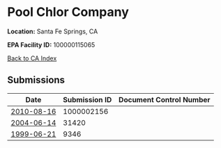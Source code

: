 # Pool Chlor Company

**Location:** Santa Fe Springs, CA

**EPA Facility ID:** 100000115065

[Back to CA Index](../../index.md)

## Submissions

| Date | Submission ID | Document Control Number |
|------|--------------|-------------------------|
| [2010-08-16](submissions/1000002156.md) | 1000002156 |  |
| [2004-06-14](submissions/31420.md) | 31420 |  |
| [1999-06-21](submissions/9346.md) | 9346 |  |
